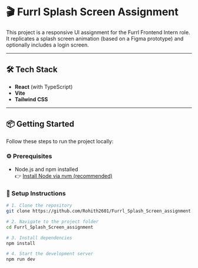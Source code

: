 # 🎬 Furrl Splash Screen Assignment

This project is a responsive UI assignment for the Furrl Frontend Intern role. It replicates a splash screen animation (based on a Figma prototype) and optionally includes a login screen.

---

## 🛠️ Tech Stack

- **React** (with TypeScript)
- **Vite**
- **Tailwind CSS**

---

## 📦 Getting Started

Follow these steps to run the project locally:

### ⚙️ Prerequisites

- Node.js and npm installed  
  👉 [Install Node via nvm (recommended)](https://github.com/nvm-sh/nvm#installing-and-updating)

### 🔧 Setup Instructions

```bash
# 1. Clone the repository
git clone https://github.com/Rohith2601/Furrl_Splash_Screen_assignment.git

# 2. Navigate to the project folder
cd Furrl_Splash_Screen_assignment

# 3. Install dependencies
npm install

# 4. Start the development server
npm run dev
